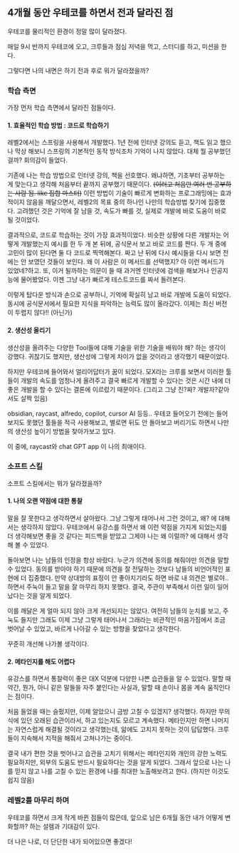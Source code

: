 ## 4개월 동안 우테코를 하면서 전과 달라진 점

우테코를 물리적인 환경이 정말 많이 달라졌다.

매일 9시 반까지 우테코에 오고, 크루들과 점심 저녁을 먹고, 스터디를 하고, 미션을 한다.

그렇다면 나의 내면은 하기 전과 후로 뭐가 달라졌을까?

### 학습 측면

가장 먼저 학습 측면에서 달라진 점들이다.

#### 1. 효율적인 학습 방법 : 코드로 학습하기

레벨2에서는 스프링을 사용해서 개발했다. 1년 전에 인터넷 강의도 듣고, 책도 읽고 했으나 막상 해보니 스프링의 기본적인 동작 방식조차 기억이 나지 않았다. 대체 뭘 공부했던 걸까? 회의감이 들었다.

기존에 나는 학습 방법으로 인터넷 강의, 책을 선호했다. 왜냐하면, 기초부터 공부하는 게 맞는다고 생각해 처음부터 끝까지 공부했기 때문이다. ~~(이러고 처음만 여러 번 공부하는 사람 됨. like 집합 마스터)~~
이런 방법이 기술이 빠르게 변화하는 프로그래밍에는 효과적이지 않음을 깨달으면서, 레벨2의 목표 중의 하나인 나만의 학습방법 찾기에 집중했다. 고려했던 것은 기억에 잘 남을 것, 속도가 빠를 것, 실제로 개발에 바로 도움이 바로 될 것이었다.

결과적으로, 코드로 학습하는 것이 가장 효과적이었다. 비슷한 상황에 다른 개발자는 어떻게 개발했는지 예시를 한 두 개 본 뒤에,  공식문서 보고 바로 코드를 짠다. 두 개 중에 고민이 많이 된다면 둘 다 코드로 찍먹해본다. 짜고 난 뒤에 다시 예시들을 다시 보면 전에는 안 보였던 것들이 보인다. 왜 이 사람은 이 메서드를 선택했지? 아 이런 메서드가 있었네?하고.
또, 이거 될까하는 의문이 들 때 과거엔 인터넷에 검색을 해보거나 인공지능에 물어봤었다. 이젠 그냥 내가 빠르게 테스트코드를 짜서 돌려본다.

이렇게 탑다운 방식과 손으로 공부하니, 기억에 확실히 남고 바로 개발에 도움이 되었다. 동시에 공식문서에서 필요한 지식을 파악하는 능력도 많이 올라갔다. 이제는 최신 버전이 두렵지 않다!! (아닌가)


#### 2. 생산성 올리기

생산성을 올려주는 다양한 Tool들에 대해 기술을 위한 기술을 배워야 해? 하는 생각이 강했다. 귀찮기도 했지만, 생산성에 그렇게 차이가 없을 것이라고 생각했기 때문이었다.

하지만 우테코에 들어와서 얼리어답터가 꿈이 되었다. 모X라는 크루를 보면서 이러한 툴들이 개발의 속도를 엄청나게 올려주고 결국 빠르게 개발할 수 있다는 것은 시간 내에 더 좋은 개발을 할 수 있다는 결론에 이르렀기 때문이다. (그리고 그냥 진?짜? 개발자?같아서도 살짝 있음)

obsidian, raycast, alfredo, copilot, cursor AI 등등.. 우테코 들어오기 전에는 들어보지도 못했던 툴들을 적극 사용해보고, 별로면 뒤도 안 돌아보고 버리기도 하면서 나만의 생산성 높이기 방법을 찾아가보고 있다.

이 중에, raycast와 chat GPT app 이 나의 최애이다.

### 소프트 스킬

소프트 스킬에서는 뭐가 달라졌을까?

#### 1. 나의 오랜 약점에 대한 통찰

말을 잘 못한다고 생각하면서 살아왔다. 그냥 그렇게 태어나서 그런 것이고, 왜? 에 대해서는 생각하지 않았다. 우테코에서 유강스를 하면서 왜 이런 약점을 가지게 되었는지를 더 생각해보면 좋을 것 같다는 피드백을 받았고 그제야 나는 왜 이럴까? 에 대해서 생각해 볼 수 있었다.

돌아보면 나는 남들의 인정을 항상 바랐다. 누군가 의견에 동의를 해줘야만 의견을 말할 수 있었다. 동의를 받아야 하기 때문에 의견을 잘 전달하는 것보다 남들의 비언어적인 표현에 더 집중했다. 만약 상대방의 표정이 안 좋아지기라도 하면 바로 내 의견은 별로야..하면서 주눅이 들고 말을 잘 마무리 하지 못했다. 결국, 주관이 부족해서 이런 일이 일어났다는 것을 알게 되었다.

이를 깨달은 게 얼마 되지 않아 크게 개선되지는 않았다. 여전히 남들의 눈치를 보고, 주눅도 들지만 그래도 이제 그냥 그렇게 태어나서 그래라는 비관적인 마음가짐에서 조금 벗어날 수 있었고, 바르게 나아갈 수 있는 방향을 찾았다고 생각한다.

꾸준히 개선해 나가볼 생각이다.

#### 2. 메타인지를 해도 어렵다

유강스를 하면서 통찰력이 좋은 대X 덕분에 다양한 나쁜 습관들을 알 수 있었다. 말할 때 약간, 뭔가, 아니 같은 말들을 자주 붙인다는 사실과, 말할 때 손이나 몸을 계속 움직인다는 점이다.

처음 들었을 때는 슬펐지만, 이제 알았으니 금방 고칠 수 있겠지? 생각했다. 하지만 무의식에 있던 오래된 습관이라서, 하고 있는지도 모르고 계속했다. 메타인지만 하면 나머지는 자연스럽게 해결될 것이라고 생각했는데, 앎에도 고치지 못하는 것이 답답했다. 크루들이 지속해서 지적을 해줘서 고쳐나가는 중이다.

결국 내가 편한 것을 벗어나고 습관을 고치기 위해서는 메타인지와 개인의 강한 노력도 필요하지만, 외부의 도움도 반드시 필요하다는 것을 알게 되었다. 그래서 앞으로 나는 나를 믿지 않고 나를 고칠 수 있는 환경에 나를 최대한 노출해보려고 한다. (하지만 이것도 쉽지 않음)

### 레벨2를 마무리 하며

우테코를 하면서 크게 작게 바뀐 점들이 많은데, 앞으로 남은 6개월 동안 내가 어떻게 변화할까? 하는 설렘과 기대감이 있다.

더 나은 나로, 더 단단한 내가 되어있으면 좋겠다!

